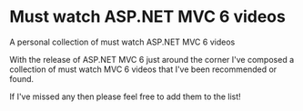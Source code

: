 # Must watch ASP.NET MVC 6 videos
A personal collection of must watch ASP.NET MVC 6 videos

With the release of ASP.NET MVC 6 just around the corner I've composed a collection of must watch MVC 6 videos that I've been recommended or found.

If I've missed any then please feel free to add them to the list!
